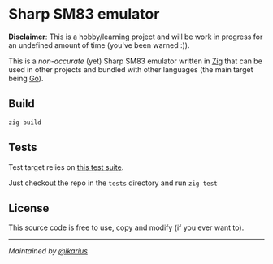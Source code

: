 # Sharp SM83 emulator 

**Disclaimer**: This is a hobby/learning project and will be work in progress for an undefined amount of time (you've been warned :)).

This is a _non-accurate_ (yet) Sharp SM83 emulator written in [Zig](https://ziglang.org) that can be used in other projects and bundled with other languages (the main target being [Go](https://go.dev)).

## Build 

```zig build```

## Tests

Test target relies on [this test suite](https://github.com/SingleStepTests/sm83). 

Just checkout the repo in the `tests` directory and run `zig test` 

## License

This source code is free to use, copy and modify (if you ever want to).

---
*Maintained by [@ikarius](https://github.com/ikarius)*
